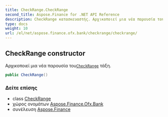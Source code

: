 ```yaml
---
title: CheckRange.CheckRange
second_title: Aspose.Finance for .NET API Reference
description: CheckRange κατασκευαστής. Αρχικοποιεί μια νέα παρουσία τουCheckRange τάξη.
type: docs
weight: 10
url: /el/net/aspose.finance.ofx.bank/checkrange/checkrange/
---
```

## CheckRange constructor

Αρχικοποιεί μια νέα παρουσία του[`CheckRange`](../) τάξη.

```csharp
public CheckRange()
```

### Δείτε επίσης

* class [CheckRange](../)
* χώρος ονομάτων [Aspose.Finance.Ofx.Bank](../../checkrange/)
* συνέλευση [Aspose.Finance](../../../)


